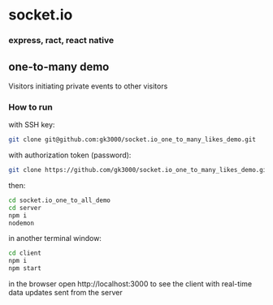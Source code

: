 # socket.io 

### express, ract, react native

## one-to-many demo 

Visitors initiating private events to other visitors

### How to run

with SSH key:
```bash
git clone git@github.com:gk3000/socket.io_one_to_many_likes_demo.git
```

with authorization token (password):
```bash
git clone https://github.com/gk3000/socket.io_one_to_many_likes_demo.git
```

then:
```bash
cd socket.io_one_to_all_demo
cd server
npm i
nodemon
```

in another terminal window:
```bash
cd client
npm i
npm start
```

in the browser open http://localhost:3000 to see the client with real-time data updates sent from the server
